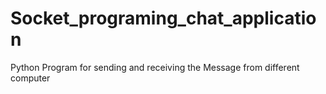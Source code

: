# Socket_programing_chat_application
Python Program for sending and receiving the Message from different computer
